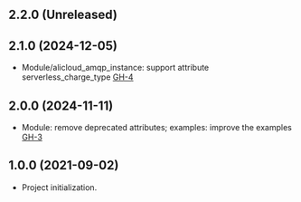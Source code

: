 ## 2.2.0 (Unreleased)
## 2.1.0 (2024-12-05)

- Module/alicloud_amqp_instance: support attribute serverless_charge_type [GH-4](https://github.com/alibabacloud-automation/terraform-alicloud-amqp-ram-cloudmonitor/pull/4)

## 2.0.0 (2024-11-11)

- Module: remove deprecated attributes; examples: improve the examples [GH-3](https://github.com/alibabacloud-automation/terraform-alicloud-amqp-ram-cloudmonitor/pull/3)

## 1.0.0 (2021-09-02)
- Project initialization.
